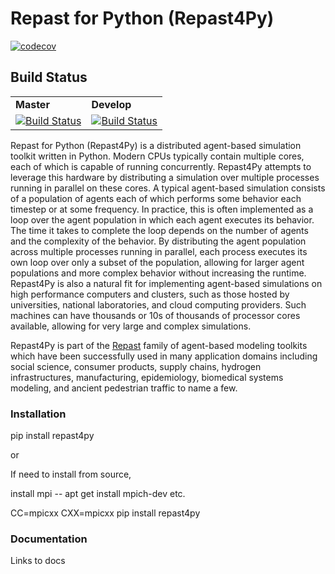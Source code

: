 # Repast for Python (Repast4Py)

[![codecov](https://codecov.io/gh/Repast/repast4py/branch/develop/graph/badge.svg?token=JCDU2LT8G2)](https://codecov.io/gh/Repast/repast4py/branch/develop)

## Build Status

<table>
  <tr>
    <td><b>Master</b></td>
    <td><b>Develop</b></td>
  </tr>
  <tr>
    <td><a href="https://circleci.com/gh/Repast/repast4py/tree/master"><img src="https://circleci.com/gh/Repast/repast4py/tree/master.svg?style=shield&circle-token=8eabe328704119bf3f175172e1613c52f9310c65" alt="Build Status" /></a></td>
    <td><a href="https://circleci.com/gh/Repast/repast4py/tree/develop"><img src="https://circleci.com/gh/Repast/repast4py/tree/develop.svg?style=shield&circle-token=8eabe328704119bf3f175172e1613c52f9310c65" alt="Build Status" /></a></td>
  </tr>
</table>

Repast for Python (Repast4Py) is a distributed agent-based simulation toolkit written in Python.
Modern CPUs typically contain multiple cores, each of which is capable of running concurrently.
Repast4Py attempts to leverage this hardware by distributing a simulation over multiple processes
running in parallel on these cores. A typical agent-based simulation consists of a population of agents 
each of which performs some behavior each timestep or at some frequency. In practice, this
is often implemented as a loop over the agent population in which each agent executes its behavior. 
The time it takes to complete the loop depends on the number of agents and the complexity of the behavior.
By distributing the agent population across multiple processes running in parallel, each process 
executes its own loop over only a subset of the population, allowing for larger agent populations and more 
complex behavior without increasing the runtime. Repast4Py is also a natural fit for implementing
agent-based simulations on high performance computers and clusters, such as those hosted by
universities, national laboratories, and cloud computing providers. Such machines can have
thousands or 10s of thousands of processor cores available, allowing for very large and
complex simulations.

Repast4Py is part of the [Repast](https://repast.github.io) family of agent-based modeling toolkits
which have been successfully used in many application domains including social science, consumer products, 
supply chains, hydrogen infrastructures, manufacturing, epidemiology, biomedical systems modeling, and ancient 
pedestrian traffic to name a few.

### Installation ###

pip install repast4py

or 

If need to install from source,

install mpi -- apt get install mpich-dev etc.

CC=mpicxx CXX=mpicxx pip install repast4py

### Documentation ###

Links to docs